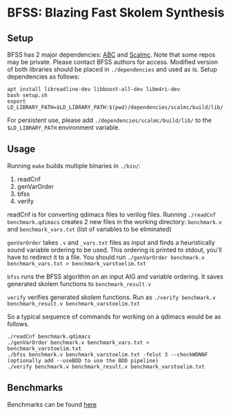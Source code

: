 # BFSS: Blazing Fast Skolem Synthesis

## Setup
BFSS has 2 major dependencies: [ABC](https://github.com/shubham-goel/ABC) and [Scalmc](https://github.com/shubham-goel/scalmcSampling). Note that some repos may be private. Please contact BFSS authors for access. Modified version of both libraries should be placed in `./dependencies` and used as is. Setup dependencies as follows:
```
apt install libreadline-dev libboost-all-dev libm4ri-dev
bash setup.sh
export LD_LIBRARY_PATH=$LD_LIBRARY_PATH:$(pwd)/dependencies/scalmc/build/lib/
```
For persistent use, please add `./dependencies/scalmc/build/lib/` to the `$LD_LIBRARY_PATH` environment variable.

## Usage
Running `make` builds multiple binaries in `./bin/`:

1. readCnf
2. genVarOrder
3. bfss
4. verify

readCnf is for converting qdimacs files to verilog files. Running `./readCnf benchmark.qdimacs` creates 2 new files in the working directory: `benchmark.v` and `benchmark_vars.txt` (list of variables to be eliminated)

`genVarOrder` takes `.v` and `_vars.txt` files as input and finds a heuristically sound variable ordering to be used. This ordering is printed to stdout, you'll have to redirect it to a file. You should run `./genVarOrder benchmark.v benchmark_vars.txt > benchmark_varstoelim.txt`

`bfss` runs the BFSS algorithm on an input AIG and variable ordering. It saves generated skolem functions to `benchmark_result.v`

`verify` verifies generated skolem functions. Run as `./verify benchmark.v benchmark_result.v benchmark_varstoelim.txt`

So a typical sequence of commands for working on a qdimacs would be as follows.
```
./readCnf benchmark.qdimacs
./genVarOrder benchmark.v benchmark_vars.txt > benchmark_varstoelim.txt
./bfss benchmark.v benchmark_varstoelim.txt -felut 3 --checkWDNNF (optionally add --useBDD to use the BDD pipeline)
./verify benchmark.v benchmark_result.v benchmark_varstoelim.txt
```

## Benchmarks
Benchmarks can be found [here](https://github.com/shubham-goel/Skolem_Benchmarks)
